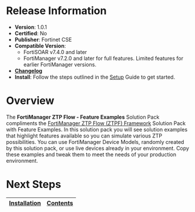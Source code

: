 # Release Information
 - **Version**: 1.0.1
 - **Certified**: No
 - **Publisher**: Fortinet CSE
 - **Compatible Version**: 
   - FortiSOAR v7.4.0 and later
   - FortiManager v7.2.0 and later for full features. Limited features for earlier FortiManager versions. 
 - [**Changelog**](./docs/changelog.md)
 - **Install**: Follow the steps outlined in the [Setup](./docs/setup.md) Guide to get started.

# Overview

The **FortiManager ZTP Flow - Feature Examples** Solution Pack compliments the [FortiManager ZTP Flow (ZTPF) Framework](https://github.com/fortinet-fortisoar/solution-pack-fortimanager-ztp-framework) Solution Pack with Feature Examples. In this solution pack you will see solution examples that highlight features available so you can simulate various ZTP possibilities. You can use FortiManager Device Models, randomly created by this solution pack, or use live devices already in your environment. Copy these examples and tweak them to meet the needs of your production environment. 

 # Next Steps

| [Installation](./docs/setup.md) | [Contents](./docs/contents.md) |
|---------------------------------|--------------------------------|
